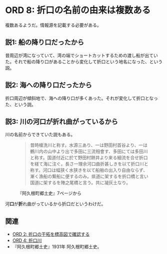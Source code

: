 # ORD 8: 折口の名前の由来は複数ある

複数あるようだ。情報源を記載する必要がある。

<!-- toc -->

## 説1: 船の降り口だったから

昔周辺が湾になっていて、湾の端でショートカットするための渡し船が出ていた。それで船の降り口があることから変化して折口という地名になった、という説。

## 説2: 海への降り口だったから

折口周辺が傾斜地で、海への降り口が多くあった。それが変化して折口となった、という説。

## 説3: 川の河口が折れ曲がっているから

川の名前からできていた説もある。

<figure>
  <blockquote>
  昔時槍洗川と称す。水源三あり、一は野田村首谷より、一は鶴川内の山中より出で多田に三流相會す、多田にては多田川と称す。国道付近に於て野田村餅井より来る細流を合せ折口を経て海に注ぐ。長さ一理余河口曲折甚しきを以て折口川と称す。河口は幅狭く水狭きを以て船舶の出入り自由ならず、漸く漁船の繋船に便するのみ。県道に架するを折口橋と言い国道に架するを陣之尾橋と言う。共に凝灰土なり。
  </blockquote>
  <figcaption>『阿久根町郷土史』7ページから</figcaption>
</figure>

河**口**が**折**れ曲がっているから折口だというわけだ。

## 関連

- [ORD 2: 折口の干拓を標高図で確認する](./202501010002_2.md)
- [ORD 4: 折口川](./202501010004_4.md)
- 『阿久根町郷土史』1931年 阿久根町郷土史。
